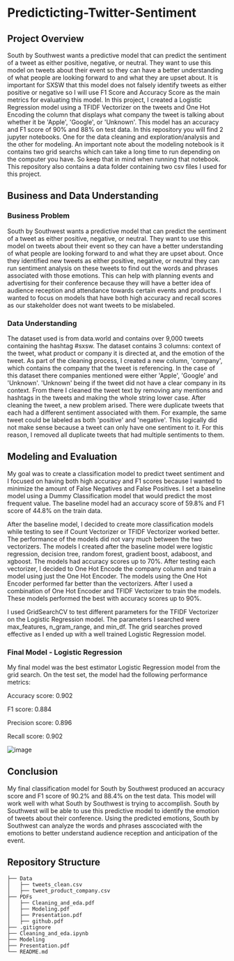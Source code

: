 # Predicticting-Twitter-Sentiment

## Project Overview

South by Southwest wants a predictive model that can predict the sentiment of a tweet as either positive, negative, or neutral. They want to use this model on tweets about their event so they can have a better understanding of what people are looking forward to and what they are upset about. It is important for SXSW that this model does not falsely identify tweets as either positive or negative so I will use F1 Score and Accuracy Score as the main metrics for evaluating this model. In this project, I created a Logistic Regression model using a TFIDF Vectorizer on the tweets and One Hot Encoding the column that displays what company the tweet is talking about whether it be 'Apple', 'Google', or 'Unknown'. This model has an accuracy and F1 score of 90% and 88% on test data. In this repository you will find 2 jupyter notebooks. One for the data cleaning and exploration/analysis and the other for modeling. An important note about the modeling notebook is it contains two grid searchs which can take a long time to run depending on the computer you have. So keep that in mind when running that notebook. This repository also contains a data folder containing two csv files I used for this project.

## Business and Data Understanding

### Business Problem

South by Southwest wants a predictive model that can predict the sentiment of a tweet as either positive, negative, or neutral. They want to use this model on tweets about their event so they can have a better understanding of what people are looking forward to and what they are upset about. Once they identified new tweets as either positive, negative, or neutral they can run sentiment analysis on these tweets to find out the words and phrases associated with those emotions. This can help with planning events and advertising for their conference because they will have a better idea of audience reception and attendance towards certain events and products. I wanted to focus on models that have both high accuracy and recall scores as our stakeholder does not want tweets to be mislabeled.

### Data Understanding

The dataset used is from data.world and contains over 9,000 tweets containing the hashtag #sxsw. The dataset contains 3 columns: context of the tweet, what product or company it is directed at, and the emotion of the tweet. As part of the cleaning process, I created a new column, 'company', which contains the company that the tweet is referencing. In the case of this dataset there companies mentioned were either 'Apple', 'Google' and 'Unknown'. 'Unknown' being if the tweet did not have a clear company in its context. From there I cleaned the tweet text by removing any mentions and hashtags in the tweets and making the whole string lower case. After cleaning the tweet, a new problem arised. There were duplicate tweets that each had a different sentiment associated with them. For example, the same tweet could be labeled as both 'positive' and 'negative'. This logically did not make sense because a tweet can only have one sentiment to it. For this reason, I removed all duplicate tweets that had multiple sentiments to them.

## Modeling and Evaluation

My goal was to create a classification model to predict tweet sentiment and I focused on having both high accuracy and F1 scores because I wanted to minimize the amount of False Negatives and False Positives. I set a baseline model using a Dummy Classification model that would predict the most frequent value. The baseline model had an accuracy score of 59.8% and F1 score of 44.8% on the train data. 

After the baseline model, I decided to create more classification models while testing to see if Count Vectorizer or TFIDF Vectorizer worked better. The performance of the models did not vary much between the two vectorizers. The models I created after the baseline model were logistic regression, decision tree, random forest, gradient boost, adaboost, and xgboost. The models had accuracy scores up to 70%. After testing each vectorizer, I decided to One Hot Encode the company column and train a model using just the One Hot Encoder. The models using the One Hot Encoder performed far better than the vectorizers. After I used a combination of One Hot Encoder and TFIDF Vectorizer to train the models. These models performed the best with accuracy scores up to 90%. 

I used GridSearchCV to test different parameters for the TFIDF Vectorizer on the Logistic Regression model. The parameters I searched were max_features, n_gram_range, and min_df. The grid searches proved effective as I ended up with a well trained Logistic Regression model.

### Final Model - Logistic Regression

My final model was the best estimator Logistic Regression model from the grid search. On the test set, the model had the following performance metrics:

Accuracy score: 0.902

F1 score: 0.884

Precision score: 0.896

Recall score: 0.902

![image](https://user-images.githubusercontent.com/108245743/190938746-6913713a-b338-4b5e-8c53-e2fabc8d195d.png)

## Conclusion

My final classification model for South by Southwest produced an accuracy score and F1 score of 90.2% and 88.4% on the test data. This model will work well with what South by Southwest is trying to accomplish. South by Southwest will be able to use this predictive model to identify the emotion of tweets about their conference. Using the predicted emotions, South by Southwest can analyze the words and phrases asscociated with the emotions to better understand audience reception and anticipation of the event.

## Repository Structure

```
├── Data
│   ├── tweets_clean.csv
│   ├── tweet_product_company.csv
├── PDFs
│   ├── Cleaning_and_eda.pdf
│   ├── Modeling.pdf
│   ├── Presentation.pdf
│   ├── github.pdf
├── .gitignore
├── Cleaning_and_eda.ipynb
├── Modeling
├── Presentation.pdf
└── README.md
```
